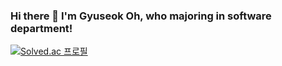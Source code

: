 ### Hi there 👋 I'm Gyuseok Oh, who majoring in software department!  
[![Solved.ac
프로필](http://mazassumnida.wtf/api/v2/generate_badge?boj={rbtjr970525})](https://solved.ac/{rbtjr970525})


<!--
**GyuseokOh/GyuseokOh** is a ✨ _special_ ✨ repository because its `README.md` (this file) appears on your GitHub profile.

Here are some ideas to get you started:

- 🔭 I’m currently working on ...
- 🌱 I’m currently learning ...
- 👯 I’m looking to collaborate on ...
- 🤔 I’m looking for help with ...
- 💬 Ask me about ...
- 📫 How to reach me: ...
- 😄 Pronouns: ...
- ⚡ Fun fact: ...
-->
